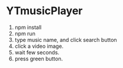 # YTmusicPlayer

1. npm install
2. npm run
3. type music name, and click search button
4. click a video image.
5. wait few seconds.
6. press green button.
